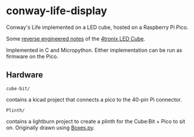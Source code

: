 # conway-life-display

Conway's Life implemented on a LED cube, hosted on a Raspberry Pi Pico.

Some [reverse engineered notes](cube-bit.md) of the [4tronix LED Cube](https://shop.4tronix.co.uk/products/cubebit).

Implemented in C and Micropython. Either implementation can be run as firmware on the Pico.

## Hardware

`cube-bit/`

contains a kicad project that connects a pico to the 40-pin Pi connector.

`Plinth/`

contains a lightburn project to create a plinth for the Cube:Bit + Pico to sit on. Originally drawn using [Boxes.py](https://boxes.hackerspace-bamberg.de/?language=en). 
